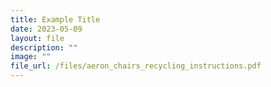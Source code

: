 ```yaml
---
title: Example Title
date: 2023-05-09
layout: file
description: ""
image: ""
file_url: /files/aeron_chairs_recycling_instructions.pdf
---
```

